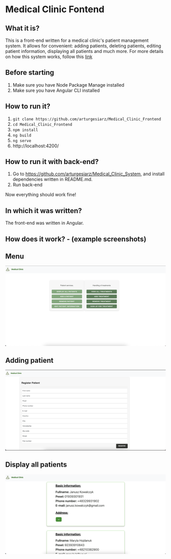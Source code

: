 # Medical Clinic Fontend
## What it is?
This is a front-end written for a medical clinic's patient management system. It allows for convenient:
adding patients, deleting patients, editing patient information, displaying all patients and much more. For more details on how this system works, follow this 
[link](https://github.com/arturgesiarz/Medical_Clinic_System)

## Before starting
  1.  Make sure you have Node Package Manage installed
  2.  Make sure you have Angular CLI installed

## How to run it?

  1. `git clone https://github.com/arturgesiarz/Medical_Clinic_Frontend`
  2. `cd Medical_Clinic_Frontend`
  4. `npm install`
  5. `ng build`
  6. `ng serve`
  7. http://localhost:4200/

## How to run it with back-end?
  1. Go to https://github.com/arturgesiarz/Medical_Clinic_System, and install dependencies written in README.md.
  2. Run back-end
     
Now everything should work fine!

## In which it was written?
The front-end was written in Angular.

## How does it work? - (example screenshots)
## Menu
![](https://github.com/arturgesiarz/Medical_Clinic_Frontend/blob/origin/work/home.png)

## Adding patient
![](https://github.com/arturgesiarz/Medical_Clinic_Frontend/blob/origin/work/register.png)

## Display all patients
![](https://github.com/arturgesiarz/Medical_Clinic_Frontend/blob/origin/work/patient_info.png)
